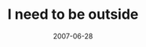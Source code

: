 ---
layout: base.njk
title : 'I need to be outside' 
view_title : 'I need to be outside' 
year : '2007' 
date : '2007-06-28' 
img_file : '/drawing/ineedtobeoutside.png' 
html_file : 'ineedtobeoutside' 
next_html : 'iwasscaredtocallbutidid.html' 
year_order : '81' 
permalink : "title/{{html_file}}.html"
---